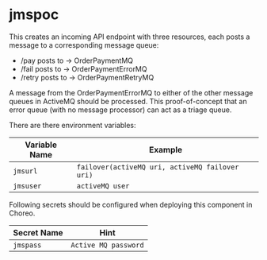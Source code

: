 # jmspoc

This creates an incoming API endpoint with three resources, each posts a message to a corresponding message queue:

* /pay posts to -> OrderPaymentMQ
* /fail posts to ->  OrderPaymentErrorMQ
* /retry posts to -> OrderPaymentRetryMQ

A message from the OrderPaymentErrorMQ to either of the other message queues in ActiveMQ should be processed.
This proof-of-concept that an error queue (with no message processor) can act as a triage queue.

There are there environment variables:

| Variable Name | Example |
| --- | --- |
| `jmsurl` | `failover(activeMQ uri, activeMQ failover uri)` |
| `jmsuser` | `activeMQ user` |

Following secrets should be configured when deploying this component in Choreo.

| Secret Name | Hint|
| --- |--- |
| `jmspass` | `Active MQ password` |
